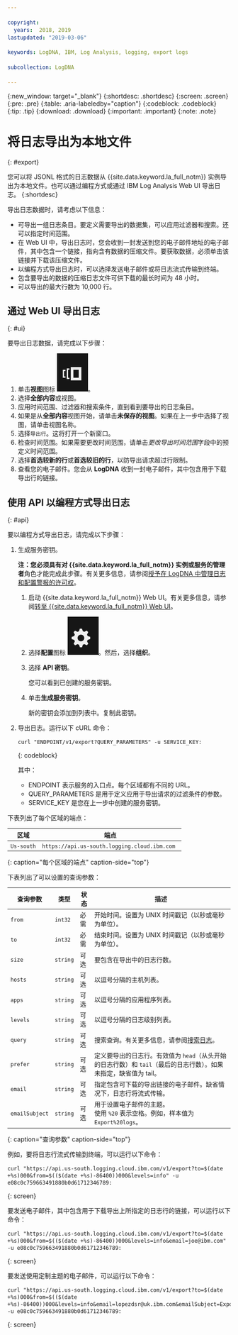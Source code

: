```yaml
---

copyright:
  years:  2018, 2019
lastupdated: "2019-03-06"

keywords: LogDNA, IBM, Log Analysis, logging, export logs

subcollection: LogDNA

---
```


{:new_window: target="_blank"}
{:shortdesc: .shortdesc}
{:screen: .screen}
{:pre: .pre}
{:table: .aria-labeledby="caption"}
{:codeblock: .codeblock}
{:tip: .tip}
{:download: .download}
{:important: .important}
{:note: .note}

 
# 将日志导出为本地文件
{: #export}

您可以将 JSONL 格式的日志数据从 {{site.data.keyword.la_full_notm}} 实例导出为本地文件。也可以通过编程方式或通过 IBM Log Analysis Web UI 导出日志。
{:shortdesc}

导出日志数据时，请考虑以下信息：
* 可导出一组日志条目。要定义需要导出的数据集，可以应用过滤器和搜索。还可以指定时间范围。 
* 在 Web UI 中，导出日志时，您会收到一封发送到您的电子邮件地址的电子邮件，其中包含一个链接，指向含有数据的压缩文件。要获取数据，必须单击该链接并下载该压缩文件。
* 以编程方式导出日志时，可以选择发送电子邮件或将日志流式传输到终端。
* 包含要导出的数据的压缩日志文件可供下载的最长时间为 48 小时。 
* 可以导出的最大行数为 10,000 行。



## 通过 Web UI 导出日志
{: #ui}

要导出日志数据，请完成以下步骤：

1. 单击**视图**图标 ![“配置”图标](images/views.png)。
2. 选择**全部内容**或视图。
3. 应用时间范围、过滤器和搜索条件，直到看到要导出的日志条目。
4. 如果是从**全部内容**视图开始，请单击**未保存的视图**。如果在上一步中选择了视图，请单击视图名称。
5. 选择`导出行`。这将打开一个新窗口。
6. 检查时间范围。如果需要更改时间范围，请单击*更改导出时间范围*字段中的预定义时间范围。
7. 选择**首选较新的行**或**首选较旧的行**，以防导出请求超过行限制。
8. 查看您的电子邮件。您会从 **LogDNA** 收到一封电子邮件，其中包含用于下载导出行的链接。


## 使用 API 以编程方式导出日志
{: #api}

要以编程方式导出日志，请完成以下步骤：

1. 生成服务密钥。 

    **注：**您必须具有对 {{site.data.keyword.la_full_notm}} 实例或服务的**管理者**角色才能完成此步骤。有关更多信息，请参阅[授予在 LogDNA 中管理日志和配置警报的许可权](/docs/services/Log-Analysis-with-LogDNA?topic=LogDNA-work_iam#admin_user_logdna)。

    1. 启动 {{site.data.keyword.la_full_notm}} Web UI。有关更多信息，请参阅[转至 {{site.data.keyword.la_full_notm}} Web UI](/docs/services/Log-Analysis-with-LogDNA?topic=LogDNA-view_logs#view_logs_step2)。

    2. 选择**配置**图标 ![“配置”图标](images/admin.png)。然后，选择**组织**。 

    3. 选择 **API 密钥**。

        您可以看到已创建的服务密钥。 

    4. 单击**生成服务密钥**。

        新的密钥会添加到列表中。复制此密钥。

2. 导出日志。运行以下 cURL 命令：

    ```
    curl "ENDPOINT/v1/export?QUERY_PARAMETERS" -u SERVICE_KEY:
    ```
    {: codeblock}

    其中： 

    * ENDPOINT 表示服务的入口点。每个区域都有不同的 URL。
    * QUERY_PARAMETERS 是用于定义应用于导出请求的过滤条件的参数。
    * SERVICE_KEY 是您在上一步中创建的服务密钥。

下表列出了每个区域的端点：

|区域|端点| 
|----------------|------------------------------------------------------|
|`Us-south`|`https://api.us-south.logging.cloud.ibm.com `|
{: caption="每个区域的端点" caption-side="top"} 


下表列出了可以设置的查询参数：

|查询参数|类型|状态|描述|
|-----------|------------|------------|-------------|
|`from`|`int32`|必需|开始时间。设置为 UNIX 时间戳记（以秒或毫秒为单位）。|
|`to`|`int32`|必需|结束时间。设置为 UNIX 时间戳记（以秒或毫秒为单位）。|
|`size`|`string`|可选|要包含在导出中的日志行数。| 
|`hosts`|`string`|可选|以逗号分隔的主机列表。|
|`apps`|`string`|可选|以逗号分隔的应用程序列表。|
|`levels`|`string`|可选|以逗号分隔的日志级别列表。|
|`query`|`string`|可选|搜索查询。有关更多信息，请参阅[搜索日志](/docs/services/Log-Analysis-with-LogDNA?topic=LogDNA-view_logs#view_logs_step6)。 |
|`prefer`|`string`|可选|定义要导出的日志行。有效值为 `head`（从头开始的日志行数）和 `tail`（最后的日志行数）。如果未指定，缺省值为 tail。|
|`email`|`string`|可选|指定包含可下载的导出链接的电子邮件。缺省情况下，日志行将流式传输。|
|`emailSubject`|`string`|可选|用于设置电子邮件的主题。</br>使用 `%20` 表示空格。例如，样本值为 `Export%20logs`。|
{: caption="查询参数" caption-side="top"} 

例如，要将日志行流式传输到终端，可以运行以下命令：

```
curl "https://api.us-south.logging.cloud.ibm.com/v1/export?to=$(date +%s)000&from=$(($(date +%s)-86400))000&levels=info" -u e08c0c759663491880b0d61712346789:
```
{: screen}

要发送电子邮件，其中包含用于下载导出上所指定的日志行的链接，可以运行以下命令：

```
curl "https://api.us-south.logging.cloud.ibm.com/v1/export?to=$(date +%s)000&from=$(($(date +%s)-86400))000&levels=info&email=joe@ibm.com" -u e08c0c759663491880b0d61712346789:
```
{: screen}


要发送使用定制主题的电子邮件，可以运行以下命令：

```
curl "https://api.us-south.logging.cloud.ibm.com/v1/export?to=$(date +%s)000&from=$(($(date +%s)-86400))000&levels=info&email=lopezdsr@uk.ibm.com&emailSubject=Export%20test" -u e08c0c759663491880b0d61712346789:
```
{: screen}

